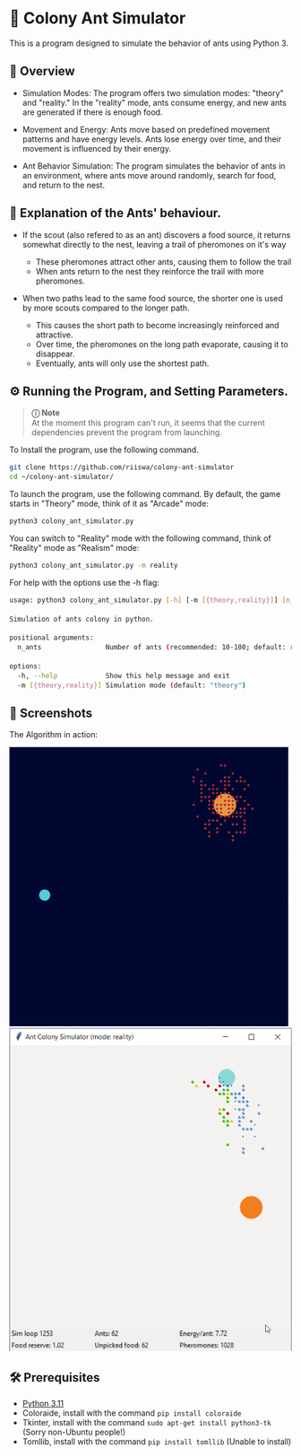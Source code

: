 # 🐜 Colony Ant Simulator

This is a program designed to simulate the behavior of ants using Python 3.

## 📖 Overview

- Simulation Modes: The program offers two simulation modes: "theory" and "reality." In the "reality" mode, ants consume energy, and new ants are generated if there is enough food.

- Movement and Energy: Ants move based on predefined movement patterns and have energy levels. Ants lose energy over time, and their movement is influenced by their energy.

- Ant Behavior Simulation: The program simulates the behavior of ants in an environment, where ants move around randomly, search for food, and return to the nest.

## 🐜 Explanation of the Ants' behaviour.

- If the scout (also refered to as an ant) discovers a food source, it returns somewhat directly to the nest, leaving a trail of pheromones on it's way
     - These pheromones attract other ants, causing them to follow the trail
     - When ants return to the nest they reinforce the trail with more pheromones.

- When two paths lead to the same food source, the shorter one is used by more scouts compared to the longer path.
     - This causes the short path to become increasingly reinforced and attractive.
     - Over time, the pheromones on the long path evaporate, causing it to disappear.
     - Eventually, ants will only use the shortest path.

## ⚙️ Running the Program, and Setting Parameters.

> **ⓘ Note**\
> At the moment this program can't run, it seems that the current dependencies prevent the program from launching.

To Install the program, use the following command.
```bash
git clone https://github.com/riiswa/colony-ant-simulator
cd ~/colony-ant-simulator/

```
To launch the program, use the following command. By default, the game starts in "Theory" mode, think of it as "Arcade" mode:

```bash
python3 colony_ant_simulator.py
```
You can switch to "Reality" mode with the following command, think of "Reality" mode as "Realism" mode:

```bash
python3 colony_ant_simulator.py -m reality
```

For help with the options use the -h flag:

```bash
usage: python3 colony_ant_simulator.py [-h] [-m [{theory,reality}]] [n_ants]

Simulation of ants colony in python.

positional arguments:
  n_ants                Number of ants (recommended: 10-100; default: random number between 10 and 100)

options:
  -h, --help            Show this help message and exit
  -m [{theory,reality}] Simulation mode (default: "theory")
```

## 📸 Screenshots

The Algorithm in action:

![Screenshot](assets/screenshot.gif)
![Screenshot](assets/screenshot2.png)

## 🛠️  Prerequisites

- [Python 3.11](https://www.python.org/downloads/)
- Coloraide, install with the command `pip install coloraide`
- Tkinter, install with the command `sudo apt-get install python3-tk` (Sorry non-Ubuntu people!)
- Tomllib, install with the command `pip install tomllib` (Unable to install)
